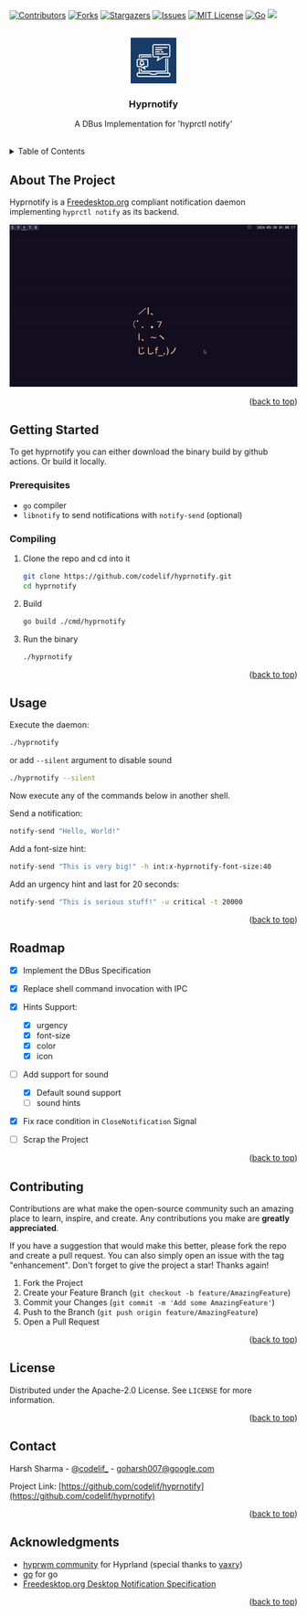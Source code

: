 <!-- Improved compatibility of back to top link: See: https://github.com/othneildrew/Best-README-Template/pull/73 -->
<a name="readme-top"></a>
<!--
*** Thanks for checking out the Best-README-Template. If you have a suggestion
*** that would make this better, please fork the repo and create a pull request
*** or simply open an issue with the tag "enhancement".
*** Don't forget to give the project a star!
*** Thanks again! Now go create something AMAZING! :D
-->



<!-- PROJECT SHIELDS -->
<!--
*** I'm using markdown "reference style" links for readability.
*** Reference links are enclosed in brackets [ ] instead of parentheses ( ).
*** See the bottom of this document for the declaration of the reference variables
*** for contributors-url, forks-url, etc. This is an optional, concise syntax you may use.
*** https://www.markdownguide.org/basic-syntax/#reference-style-links
-->
[![Contributors][contributors-shield]][contributors-url]
[![Forks][forks-shield]][forks-url]
[![Stargazers][stars-shield]][stars-url]
[![Issues][issues-shield]][issues-url]
[![MIT License][license-shield]][license-url]
[![Go][golang-shield]][golang-url]
![](https://github.com/codelif/hyprnotify/actions/workflows/go.yml/badge.svg)

<!-- PROJECT LOGO -->
<br />
<div align="center">
  <a href="https://github.com/codelif/hyprnotify">
    <img src="assets/logo.png" alt="Logo" width="80" height="80">
  </a>

<h3 align="center">Hyprnotify</h3>

  <p align="center">
    A DBus Implementation for 'hyprctl notify'
    <br />
    <br />
  </p>
</div>



<!-- TABLE OF CONTENTS -->
<details>
  <summary>Table of Contents</summary>
  <ol>
    <li>
      <a href="#about-the-project">About The Project</a>
    </li>
    <li>
      <a href="#getting-started">Getting Started</a>
      <ul>
        <li><a href="#prerequisites">Prerequisites</a></li>
        <li><a href="#compiling">Compiling</a></li>
      </ul>
    </li>
    <li><a href="#usage">Usage</a></li>
    <li><a href="#roadmap">Roadmap</a></li>
    <li><a href="#contributing">Contributing</a></li>
    <li><a href="#license">License</a></li>
    <li><a href="#contact">Contact</a></li>
    <li><a href="#acknowledgments">Acknowledgments</a></li>
  </ol>
</details>



<!-- ABOUT THE PROJECT -->
## About The Project

Hyprnotify is a [Freedesktop.org](https://specifications.freedesktop.org/notification-spec/notification-spec-latest.html) compliant notification daemon implementing `hyprctl notify` as its backend.


![](assets/demo.gif)

<p align="right">(<a href="#readme-top">back to top</a>)</p>


<!-- GETTING STARTED -->
## Getting Started

To get hyprnotify you can either download the binary build by github actions. Or build it locally.

### Prerequisites

 - `go` compiler
 - `libnotify` to send notifications with `notify-send` (optional)

### Compiling

1. Clone the repo and cd into it
   ```sh
   git clone https://github.com/codelif/hyprnotify.git
   cd hyprnotify
   ```
2. Build 
   ```sh
   go build ./cmd/hyprnotify
   ```
3. Run the binary
   ```sh
   ./hyprnotify
   ```

<p align="right">(<a href="#readme-top">back to top</a>)</p>



<!-- USAGE EXAMPLES -->
## Usage
Execute the daemon:
```sh
./hyprnotify
```
or add `--silent` argument to disable sound
```sh
./hyprnotify --silent
```
Now execute any of the commands below in another shell.

Send a notification:
```sh
notify-send "Hello, World!"
```
Add a font-size hint:
```sh
notify-send "This is very big!" -h int:x-hyprnotify-font-size:40
```
Add an urgency hint and last for 20 seconds:
```sh
notify-send "This is serious stuff!" -u critical -t 20000 
```

<p align="right">(<a href="#readme-top">back to top</a>)</p>



<!-- ROADMAP -->
## Roadmap

- [x] Implement the DBus Specification
- [x] Replace shell command invocation with IPC
- [x] Hints Support:
    - [x] urgency
    - [x] font-size
    - [x] color
    - [x] icon
- [ ] Add support for sound
    - [x] Default sound support
    - [ ] sound hints
- [x] Fix race condition in `CloseNotification` Signal
- [ ] Scrap the Project


<p align="right">(<a href="#readme-top">back to top</a>)</p>



<!-- CONTRIBUTING -->
## Contributing

Contributions are what make the open-source community such an amazing place to learn, inspire, and create. Any contributions you make are **greatly appreciated**.

If you have a suggestion that would make this better, please fork the repo and create a pull request. You can also simply open an issue with the tag "enhancement".
Don't forget to give the project a star! Thanks again!

1. Fork the Project
2. Create your Feature Branch (`git checkout -b feature/AmazingFeature`)
3. Commit your Changes (`git commit -m 'Add some AmazingFeature'`)
4. Push to the Branch (`git push origin feature/AmazingFeature`)
5. Open a Pull Request

<p align="right">(<a href="#readme-top">back to top</a>)</p>



<!-- LICENSE -->
## License

Distributed under the Apache-2.0 License. See `LICENSE` for more information.

<p align="right">(<a href="#readme-top">back to top</a>)</p>



<!-- CONTACT -->
## Contact

Harsh Sharma - [@codelif_](https://x.com/codelif_) - goharsh007@google.com

Project Link: [https://github.com/codelif/hyprnotify](https://github.com/codelif/hyprnotify)

<p align="right">(<a href="#readme-top">back to top</a>)</p>



<!-- ACKNOWLEDGMENTS -->
## Acknowledgments

* [hyprwm community](https://github.com/hyprwm/Hyprland) for Hyprland (special thanks to [vaxry](https://github.com/vaxerski))
* [go](https://go.dev) for go
* [Freedesktop.org Desktop Notification Specification](https://specifications.freedesktop.org/notification-spec/notification-spec-latest.html)

<p align="right">(<a href="#readme-top">back to top</a>)</p>



<!-- MARKDOWN LINKS & IMAGES -->
<!-- https://www.markdownguide.org/basic-syntax/#reference-style-links -->
[contributors-shield]: https://img.shields.io/github/contributors/codelif/hyprnotify.svg?style=for-the-badge
[contributors-url]: https://github.com/codelif/hyprnotify/graphs/contributors
[forks-shield]: https://img.shields.io/github/forks/codelif/hyprnotify.svg?style=for-the-badge
[forks-url]: https://github.com/codelif/hyprnotify/network/members
[stars-shield]: https://img.shields.io/github/stars/codelif/hyprnotify.svg?style=for-the-badge
[stars-url]: https://github.com/codelif/hyprnotify/stargazers
[issues-shield]: https://img.shields.io/github/issues/codelif/hyprnotify.svg?style=for-the-badge
[issues-url]: https://github.com/codelif/hyprnotify/issues
[license-shield]: https://img.shields.io/github/license/codelif/hyprnotify.svg?style=for-the-badge
[license-url]: https://github.com/codelif/hyprnotify/blob/master/LICENSE.txt
[product-screenshot]: images/screenshot.png
[golang-shield]: https://img.shields.io/badge/Golang-00ADD8?style=for-the-badge&logo=go&logoColor=FFFFFF
[golang-url]: https://go.dev

